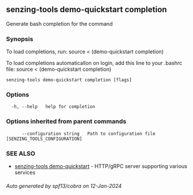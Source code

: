 ## senzing-tools demo-quickstart completion

Generate bash completion for the command

### Synopsis

To load completions, run:
source < (demo-quickstart completion)

To load completions automaticallon on login, add this line to your .bashrc file:
source < (demo-quickstart completion)


```
senzing-tools demo-quickstart completion [flags]
```

### Options

```
  -h, --help   help for completion
```

### Options inherited from parent commands

```
      --configuration string   Path to configuration file [SENZING_TOOLS_CONFIGURATION]
```

### SEE ALSO

* [senzing-tools demo-quickstart](senzing-tools_demo-quickstart.md)	 - HTTP/gRPC server supporting various services

###### Auto generated by spf13/cobra on 12-Jan-2024
